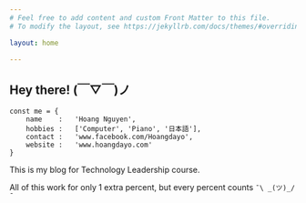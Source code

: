 ```yaml
---
# Feel free to add content and custom Front Matter to this file.
# To modify the layout, see https://jekyllrb.com/docs/themes/#overriding-theme-defaults

layout: home

---
```

## Hey there! (￣▽￣)ノ	

```
const me = {
    name    :   'Hoang Nguyen',
    hobbies :   ['Computer', 'Piano', '日本語'],
    contact :   'www.facebook.com/Hoangdayo',
    website :   'www.hoangdayo.com'
}
```

This is my blog for Technology Leadership course.

All of this work for only 1 extra percent, but every percent counts `¯\ _(ツ)_/¯`
